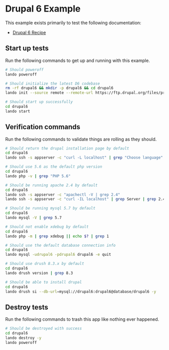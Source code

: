 Drupal 6 Example
================

This example exists primarily to test the following documentation:

* [Drupal 6 Recipe](https://docs.devwithlando.io/tutorials/drupal6.html)

Start up tests
--------------

Run the following commands to get up and running with this example.

```bash
# Should poweroff
lando poweroff

# Should initialize the latest D6 codebase
rm -rf drupal6 && mkdir -p drupal6 && cd drupal6
lando init --source remote --remote-url https://ftp.drupal.org/files/projects/drupal-6.38.tar.gz --remote-options="--strip-components 1" --recipe drupal6 --webroot . --name lando-drupal6

# Should start up successfully
cd drupal6
lando start
```

Verification commands
---------------------

Run the following commands to validate things are rolling as they should.

```bash
# Should return the drupal installation page by default
cd drupal6
lando ssh -s appserver -c "curl -L localhost" | grep "Choose language"

# Should use 5.6 as the default php version
cd drupal6
lando php -v | grep "PHP 5.6"

# Should be running apache 2.4 by default
cd drupal6
lando ssh -s appserver -c "apachectl -V | grep 2.4"
lando ssh -s appserver -c "curl -IL localhost" | grep Server | grep 2.4

# Should be running mysql 5.7 by default
cd drupal6
lando mysql -V | grep 5.7

# Should not enable xdebug by default
cd drupal6
lando php -m | grep xdebug || echo $? | grep 1

# Should use the default database connection info
cd drupal6
lando mysql -udrupal6 -pdrupal6 drupal6 -e quit

# Should use drush 8.3.x by default
cd drupal6
lando drush version | grep 8.3

# Should be able to install drupal
cd drupal6
lando drush si --db-url=mysql://drupal6:drupal6@database/drupal6 -y
```

Destroy tests
-------------

Run the following commands to trash this app like nothing ever happened.

```bash
# Should be destroyed with success
cd drupal6
lando destroy -y
lando poweroff
```
